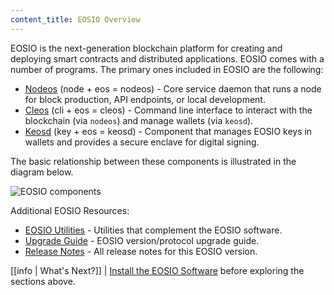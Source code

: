 ```yaml
---
content_title: EOSIO Overview
---
```


EOSIO is the next-generation blockchain platform for creating and deploying smart contracts and distributed applications. EOSIO comes with a number of programs. The primary ones included in EOSIO are the following:

* [Nodeos](01_nodeos/index.md) (node + eos = nodeos)  - Core service daemon that runs a node for block production, API endpoints, or local development.
* [Cleos](02_cleos/index.md) (cli + eos = cleos) - Command line interface to interact with the blockchain (via `nodeos`) and manage wallets (via `keosd`).
* [Keosd](03_keosd/index.md) (key + eos = keosd) - Component that manages EOSIO keys in wallets and provides a secure enclave for digital signing.

The basic relationship between these components is illustrated in the diagram below.

![EOSIO components](eosio_components.png)

Additional EOSIO Resources:
* [EOSIO Utilities](10_utilities/index.md) - Utilities that complement the EOSIO software.
* [Upgrade Guide](20_upgrade-guide/index.md) - EOSIO version/protocol upgrade guide.
* [Release Notes](30_release-notes/index.md) - All release notes for this EOSIO version.

[[info | What's Next?]]
| [Install the EOSIO Software](00_install/index.md) before exploring the sections above.
